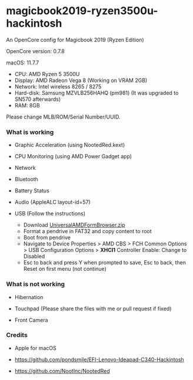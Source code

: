 # magicbook2019-ryzen3500u-hackintosh

An OpenCore config for Magicbook 2019 (Ryzen Edition)

OpenCore version: 0.7.8

macOS: 11.7.7

- CPU: AMD Ryzen 5 3500U
- Display: AMD Radeon Vega 8 (Working on VRAM 2GB)
- Network: Intel wireless 8265 / 8275
- Hard-disk: Samsung MZVLB256HAHQ (pm981) (It was upgraded to SN570 afterwards)
- RAM: 8GB

Please change MLB/ROM/Serial Number/UUID.

### What is working

- Graphic Acceleration (using NootedRed.kext)

* CPU Monitoring (using AMD Power Gadget app)

* Network

* Bluetooth

* Battery Status

* Audio (AppleALC layout-id=57)

* USB (Follow the instructions)
  * Download [UniversalAMDFormBrowser.zip](https://github.com/DavidS95/Smokeless_UMAF/blob/main/UniversalAMDFormBrowser.zip)
  * Format a pendrive in FAT32 and copy content to root
  * Boot from pendrive
  * Navigate to Device Properties > AMD CBS > FCH Common Options > USB Configuration Options > **XHCI1** Controller Enable: Change to Disabled
  * Esc to back and press Y when prompted to save, Esc to back, then Reset on first menu (not continue)


### What is not working

* Hibernation

* Touchpad (Please share the files with me or pull request if fixed)

* Front Camera

### Credits

* Apple for macOS

* https://github.com/pondsmile/EFI-Lenovo-Ideapad-C340-Hackintosh

* https://github.com/NootInc/NootedRed
